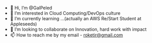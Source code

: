 - 👋 Hi, I’m @GalPeled
- 👀 I’m interested in Cloud Computing/DevOps culture
- 🌱 I’m currently learning ...(actually an AWS Re/Start Student at Appleseeds)
- 💞️ I’m looking to collaborate on Innovation, hard work with impact
- 📫 How to reach me by my email - roketir@gmail.com

<!---
roketir/roketir is a ✨ special ✨ repository because its `README.md` (this file) appears on your GitHub profile.
You can click the Preview link to take a look at your changes.
--->
